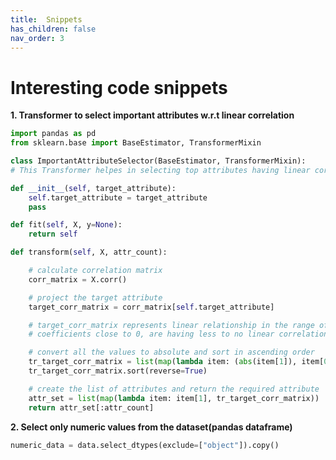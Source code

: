 ```yaml
---
title:  Snippets
has_children: false
nav_order: 3
---
```


# Interesting code snippets

**1. Transformer to select important attributes w.r.t linear correlation**<br/>
    
```python
import pandas as pd
from sklearn.base import BaseEstimator, TransformerMixin

class ImportantAttributeSelector(BaseEstimator, TransformerMixin):
# This Transformer helpes in selecting top attributes having linear correlation and eliminating a few

def __init__(self, target_attribute):
    self.target_attribute = target_attribute
    pass

def fit(self, X, y=None):
    return self

def transform(self, X, attr_count):

    # calculate correlation matrix
    corr_matrix = X.corr()

    # project the target attribute
    target_corr_matrix = corr_matrix[self.target_attribute]

    # target_corr_matrix represents linear relationship in the range of [-1, 1]
    # coefficients close to 0, are having less to no linear correlation

    # convert all the values to absolute and sort in ascending order
    tr_target_corr_matrix = list(map(lambda item: (abs(item[1]), item[0]), target_corr_matrix.items()))
    tr_target_corr_matrix.sort(reverse=True)

    # create the list of attributes and return the required attribute
    attr_set = list(map(lambda item: item[1], tr_target_corr_matrix))
    return attr_set[:attr_count]
```

**2. Select only numeric values from the dataset(pandas dataframe)**<br/>
        
```py
numeric_data = data.select_dtypes(exclude=["object"]).copy()
```
